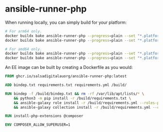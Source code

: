 # ansible-runner-php

When running locally, you can simply build for your platform:
```sh
# For arm64 only.
docker buildx bake ansible-runner-php --progress=plain --set "*.platform=linux/arm64" --print
docker buildx bake ansible-runner-php --progress=plain --set "*.platform=linux/arm64" --load

# For amd64 only.
docker buildx bake ansible-runner-php --progress=plain --set "*.platform=linux/amd64" --print
docker buildx bake ansible-runner-php --progress=plain --set "*.platform=linux/amd64" --load
```

An EE image can be built by creating a Dockerfile as you would:
```Dockerfile
FROM ghcr.io/salsadigitalauorg/ansible-runner-php:latest

ADD bindep.txt requirements.txt requirements.yml /build/

RUN bindep -f /build/bindep.txt && rm -rf /var/lib/apt/lists/* \
    && python3 -m pip install -r /build/requirements.txt \
    && ansible-galaxy role install -r /build/requirements.yml --roles-path /usr/share/ansible/roles \
    && ansible-galaxy collection install -r /build/requirements.yml --collections-path /usr/share/ansible/collections

RUN install-php-extensions @composer

ENV COMPOSER_ALLOW_SUPERUSER=1
```
